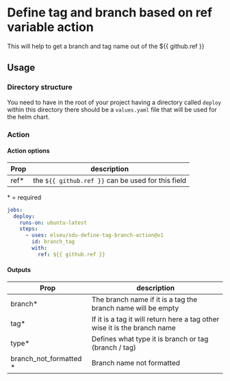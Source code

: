 # Define tag and branch based on ref variable action

This will help to get a branch and tag name out of the \${{ github.ref }}

## Usage

### Directory structure

You need to have in the root of your project having a directory called `deploy` within this directory there should be a `values.yaml` file that will be used for the helm chart.

### Action

#### Action options

| Prop  | description                                        |
| ----- | -------------------------------------------------- |
| ref\* | the `${{ github.ref }}` can be used for this field |

\* = required

```yaml
jobs:
  deploy:
    runs-on: ubuntu-latest
    steps:
      - uses: elseu/sdu-define-tag-branch-action@v1
        id: branch_tag
        with:
          ref: ${{ github.ref }}
```

#### Outputs

| Prop                    | description                                                               |
| ----------------------- | ------------------------------------------------------------------------- |
| branch\*                | The branch name if it is a tag the branch name will be empty              |
| tag\*                   | If it is a tag it will return here a tag other wise it is the branch name |
| type\*                  | Defines what type it is branch or tag (branch / tag)                      |
| branch_not_formatted \* | Branch name not formatted                                                 |
